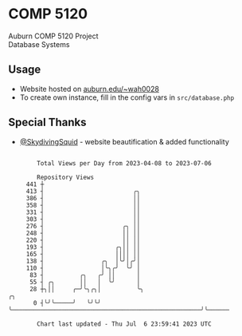 # COMP 5120
Auburn COMP 5120 Project  
Database Systems

## Usage
- Website hosted on [auburn.edu/~wah0028](https://webhome.auburn.edu/~wah0028/)
- To create own instance, fill in the config vars in `src/database.php`

## Special Thanks
- [@SkydivingSquid](https://github.com/SkydivingSquid) - website beautification & added functionality

```

        Total Views per Day from 2023-04-08 to 2023-07-06

        Repository Views
     441 ┼
     413 ┤                         ╭╮
     386 ┤                         ││
     358 ┤                         ││
     331 ┤                         ││
     303 ┤                         ││
     276 ┤                      ╭╮ ││
     248 ┤                      ││ ││
     220 ┤                      ││ ││
     193 ┤                    ╭╮││ ││
     165 ┤                    ││││ ││
     138 ┤                ╭╮  │╰╯│╭╯│
     110 ┤                │╰╮╭╯  ╰╯ │
      83 ┤          ╭╮   ╭╯ ││      │
      55 ┤ ╭╮       ││   │  ╰╯      │
      28 ┼╮││     ╭─╯╰╮╭╮│          ╰╮                                                     ╭╮
       0 ┤╰╯╰─────╯   ╰╯╰╯           ╰─────────────────────────────────────────────────────╯╰──────

        Chart last updated - Thu Jul  6 23:59:41 2023 UTC
        
```
